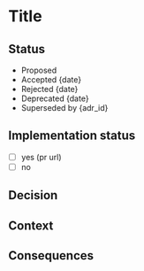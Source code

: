 <!-- Complete the following sections: -->

# Title

## Status

<!-- What is the status of this ADR?

Choose one of the following: -->

- Proposed
- Accepted {date}
- Rejected {date}
- Deprecated {date}
- Superseded by {adr_id}

## Implementation status

<!-- Has the decision been previously implemented? Please check the correct field below and add the relevant PR -->

- [ ] yes (pr url)
- [ ] no

## Decision

<!-- What is the change that you're proposing and/or doing? -->

## Context

<!-- What is the situation or issue motivating this decision? -->

## Consequences

<!-- What becomes easier or more difficult to do because of this change? -->

